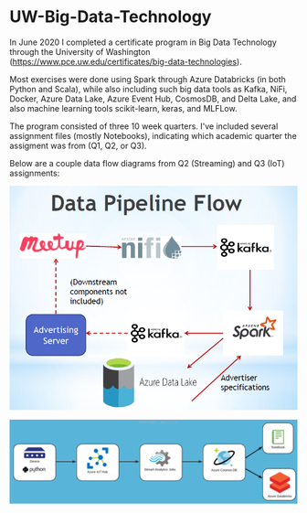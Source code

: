 # UW-Big-Data-Technology

In June 2020 I completed a certificate program in Big Data Technology through the University of Washington (https://www.pce.uw.edu/certificates/big-data-technologies).

Most exercises were done using Spark through Azure Databricks (in both Python and Scala), while also including such big data tools as Kafka, NiFi, Docker, Azure Data Lake, Azure Event Hub, CosmosDB, and Delta Lake, and also machine learning tools scikit-learn, keras, and MLFLow.

The program consisted of three 10 week quarters. I've included several assignment files (mostly Notebooks), indicating which academic quarter the assigment was from (Q1, Q2,  or Q3).

Below are a couple data flow diagrams from Q2 (Streaming) and Q3 (IoT) assignments:

![Meetup Pipeline](Meetup_Kafka_Spark_Pipeline.PNG)

![IoT-CosmosDB Pipeline](iot_Cosmos.PNG)

